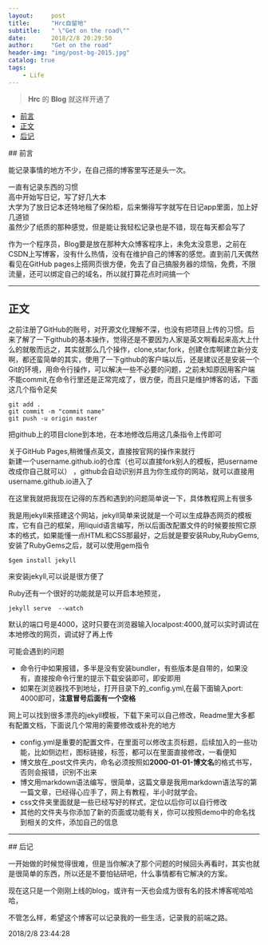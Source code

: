 ```yaml
---
layout:     post
title:      "Hrc自留地"
subtitle:   " \"Get on the road\""
date:       2018/2/8 20:29:50 
author:     "Get on the road"
header-img: "img/post-bg-2015.jpg"
catalog: true
tags:
    - Life
---
```


> **Hrc** 的 **Blog** 就这样开通了



- [前言](#front)
- [正文](#article)
- [后记](#foot)

<p id="front"></p>
## 前言

能记录事情的地方不少，在自己搭的博客里写还是头一次。

一直有记录东西的习惯  
高中开始写日记，写了好几大本  
大学为了放日记本还特地租了保险柜，后来懒得写字就写在日记app里面，加上好几道锁  
虽然少了纸质的那种感觉，但是能让我轻松记录也是不错，现在每天都会写了

作为一个程序员，Blog要是放在那种大众博客程序上，未免太没意思，之前在CSDN上写博客，没有什么热情，没有在维护自己的博客的感觉。直到前几天偶然看见在GitHub pages上搭网页很方便，免去了自己搞服务器的烦恼，免费，不限流量，还可以绑定自己的域名，所以就打算花点时间搞一个

---
<p id="article"></p>

## 正文

之前注册了GitHub的账号，对开源文化理解不深，也没有把项目上传的习惯。后来了解了一下github的基本操作，觉得还是不要因为人家是英文啊看起来高大上什么的就敬而远之，其实就那么几个操作，clone,star,fork，创建仓库啊建立新分支啊，都还蛮简单的其实，使用了一下github的客户端以后，还是建议还是安装一个Git的环境，用命令行操作，可以解决一些不必要的问题，之前未知原因用客户端不能commit,在命令行里还是正常完成了，很方便，而且只是维护博客的话，下面这几个指令足矣

    git add .
	git commit -m "commit name"
	git push -u origin master

把github上的项目clone到本地，在本地修改后用这几条指令上传即可

关于GitHub Pages,稍微懂点英文，直接按官网的操作来就行  
新建一个username.github.io的仓库（也可以直接fork别人的模板，把username改成你自己就可以）  ，github会自动识别并且为你生成你的网站，就可以直接用username.github.io进入了
  
在这里我就把我现在记得的东西和遇到的问题简单说一下，具体教程网上有很多 
 
我是用jekyll来搭建这个网站，jekyll简单来说就是一个可以生成静态网页的模板库，它有自己的框架，用liquid语言编写，所以后面改配置文件的时候要按照它原本的格式，如果能懂一点HTML和CSS那最好，之后就是要安装Ruby,RubyGems,安装了RubyGems之后，就可以使用gem指令

    $gem install jekyll

来安装jekyll,可以说是很方便了  

Ruby还有一个很好的功能就是可以开启本地预览，

    jekyll serve  --watch

默认的端口号是4000，这时只要在浏览器输入localpost:4000,就可以实时调试在本地修改的网页，调试好了再上传

可能会遇到的问题

- 命令行中如果报错，多半是没有安装bundler，有些版本是自带的，如果没有，直接按命令行里的提示下载安装即可，即安即用
- 如果在浏览器找不到地址，打开目录下的_config.yml,在最下面输入port: 4000即可，**注意冒号后面有一个空格**

网上可以找到很多漂亮的jekyll模板，下载下来可以自己修改，Readme里大多都有配置文档，下面说几个常用的需要修改或补充的地方  


- config.yml是重要的配置文件，在里面可以修改主页标题，后续加入的一些功能，比如侧边栏，图标链接，标签，都可以在里面直接修改，一看便知  
- 博文放在_post文件夹内，命名必须按照如**2000-01-01-博文名**的格式书写，否则会报错，识别不出来
- 博文用markdown语法编写，很简单，这篇文章是我用markdown语法写的第一篇文章，已经得心应手了，网上有教程，半小时就学会。
- css文件夹里面就是一些已经写好的样式，定位以后你可以自行修改
- 其他的文件夹与你添加了新的页面或功能有关，你可以按照demo中的命名找到相关的文件，添加自己的信息


---
<p id="foot"></p>
## 后记

一开始做的时候觉得很难，但是当你解决了那个问题的时候回头再看时，其实也就是很简单的东西，所以还是不要怕钻研吧，什么事情都有它解决的方案。

现在这只是一个刚刚上线的blog，或许有一天也会成为很有名的技术博客呢哈哈哈，

不管怎么样，希望这个博客可以记录我的一些生活，记录我的前端之路。

2018/2/8 23:44:28 





